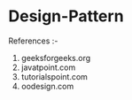 # Design-Pattern

References :-
1) geeksforgeeks.org
2) javatpoint.com
3) tutorialspoint.com
4) oodesign.com
